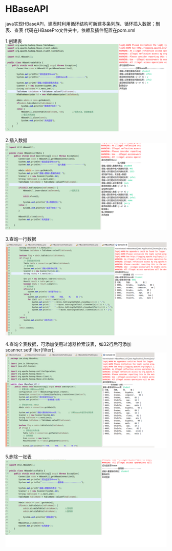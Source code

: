 # HBaseAPI
java实现HBaseAPI，建表时利用循环结构可新建多条列族、循环插入数据；删表、查表
代码在HBasePro文件夹中，依赖及插件配置在pom.xml


1.创建表
![创建表](https://github.com/JackFong/HBaseAPI/blob/main/hbaseAPI/%E5%88%9B%E5%BB%BA%E8%A1%A8.png)

2.插入数据
![插入数据](https://github.com/JackFong/HBaseAPI/blob/main/hbaseAPI/%E6%8F%92%E5%85%A5%E6%95%B0%E6%8D%AE.png)

3.查询一行数据
![查询数据（行）](https://github.com/JackFong/HBaseAPI/blob/main/hbaseAPI/%E8%AF%BB%E5%8F%96%E6%95%B0%E6%8D%AE.png)

4.查询全表数据，可添加使用过滤器检索该表，如32行后可添加 scanner.setFilter(filter);
![查询数据（全表）](https://github.com/JackFong/HBaseAPI/blob/main/hbaseAPI/%E8%AF%BB%E5%8F%96%E6%95%B0%E6%8D%AE2.png)

5.删除一张表
![删除表](https://github.com/JackFong/HBaseAPI/blob/main/hbaseAPI/%E5%88%A0%E9%99%A4%E8%A1%A8.png)
